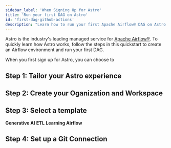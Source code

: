 ```yaml
---
sidebar_label: 'When Signing Up for Astro'
title: 'Run your first DAG on Astro'
id: 'first-dag-github-actions'
description: "Learn how to run your first Apache Airflow® DAG on Astro when you sign up for Astro."
---
```


Astro is the industry's leading managed service for [Apache Airflow®](https://airflow.apache.org/). To quickly learn how Astro works, follow the steps in this quickstart to create an Airflow environment and run your first DAG.

When you first sign up for Astro, you can choose to

## Step 1: Tailor your Astro experience

## Step 2: Create your Oganization and Workspace

## Step 3: Select a template


**Generative AI**
**ETL**
**Learning Airflow**

## Step 4: Set up a Git Connection